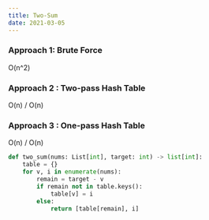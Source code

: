 ```yaml
---
title: Two-Sum
date: 2021-03-05
---
```


### Approach 1: Brute Force
O(n^2)
### Approach 2 : Two-pass Hash Table
O(n) / O(n)
### Approach 3 : One-pass Hash Table
O(n) / O(n)
<br>

```python
def two_sum(nums: List[int], target: int) -> list[int]:
	table = {}
	for v, i in enumerate(nums):
		remain = target - v
		if remain not in table.keys():
			table[v] = i
		else:
			return [table[remain], i]
```